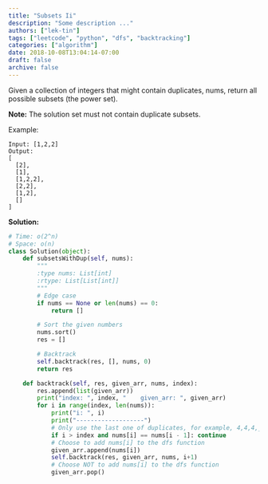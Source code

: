 ```yaml
---
title: "Subsets Ii"
description: "Some description ..."
authors: ["lek-tin"]
tags: ["leetcode", "python", "dfs", "backtracking"]
categories: ["algorithm"]
date: 2018-10-08T13:04:14-07:00
draft: false
archive: false
---
```

Given a collection of integers that might contain duplicates, nums, return all possible subsets (the power set).

**Note:** The solution set must not contain duplicate subsets.

Example:
```
Input: [1,2,2]
Output:
[
  [2],
  [1],
  [1,2,2],
  [2,2],
  [1,2],
  []
]
```
**Solution:**
```python
# Time: o(2^n)
# Space: o(n)
class Solution(object):
    def subsetsWithDup(self, nums):
        """
        :type nums: List[int]
        :rtype: List[List[int]]
        """
        # Edge case
        if nums == None or len(nums) == 0:
            return []

        # Sort the given numbers
        nums.sort()
        res = []

        # Backtrack
        self.backtrack(res, [], nums, 0)
        return res

    def backtrack(self, res, given_arr, nums, index):
        res.append(list(given_arr))
        print("index: ", index, "    given_arr: ", given_arr)
        for i in range(index, len(nums)):
            print("i: ", i)
            print("-------------------")
            # Only use the last one of duplicates, for example, 4,4,4,_4_,5
            if i > index and nums[i] == nums[i - 1]: continue
            # Choose to add nums[i] to the dfs function
            given_arr.append(nums[i])
            self.backtrack(res, given_arr, nums, i+1)
            # Choose NOT to add nums[i] to the dfs function
            given_arr.pop()
```
